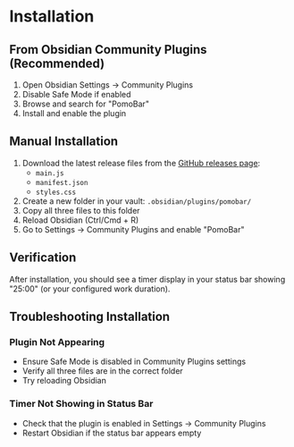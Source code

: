 # Installation

## From Obsidian Community Plugins (Recommended)

1. Open Obsidian Settings → Community Plugins
2. Disable Safe Mode if enabled
3. Browse and search for "PomoBar"
4. Install and enable the plugin

## Manual Installation

1. Download the latest release files from the [GitHub releases page](https://github.com/semanticdata/obsidian-pomodoro/releases):
   - `main.js`
   - `manifest.json`
   - `styles.css`
2. Create a new folder in your vault: `.obsidian/plugins/pomobar/`
3. Copy all three files to this folder
4. Reload Obsidian (Ctrl/Cmd + R)
5. Go to Settings → Community Plugins and enable "PomoBar"

## Verification

After installation, you should see a timer display in your status bar showing "25:00" (or your configured work duration).

## Troubleshooting Installation

### Plugin Not Appearing

- Ensure Safe Mode is disabled in Community Plugins settings
- Verify all three files are in the correct folder
- Try reloading Obsidian

### Timer Not Showing in Status Bar

- Check that the plugin is enabled in Settings → Community Plugins
- Restart Obsidian if the status bar appears empty
